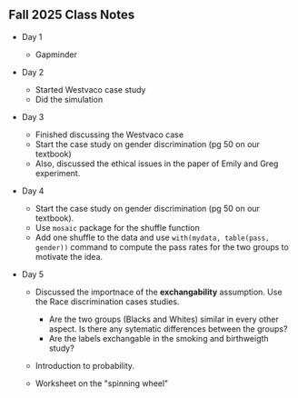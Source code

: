 ## Fall 2025 Class Notes

- Day 1
  - Gapminder

- Day 2
  - Started Westvaco case study
  - Did the simulation

- Day 3
  - Finished discussing the Westvaco case
  - Start the case study on gender discrimination (pg 50 on our textbook)
  - Also, discussed the ethical issues in the paper of Emily and Greg experiment.

- Day 4
  - Start the case study on gender discrimination (pg 50 on our textbook).
  - Use `mosaic` package for the shuffle function
  - Add one shuffle to the data and use `with(mydata, table(pass, gender))` command to compute the pass rates for the two groups to motivate the idea.

- Day 5
  - Discussed the importnace of the **exchangability** assumption.  Use the Race discrimination cases studies.  
    - Are the two groups (Blacks and Whites) similar in every other aspect.  Is there any sytematic differences between the groups?
    - Are the labels exchangable in the smoking and birthweigth study?

  - Introduction to probability.
  - Worksheet on the "spinning wheel"



